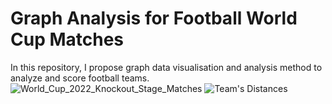 # Graph Analysis for Football World Cup Matches

In this repository, I propose graph data visualisation and analysis method to analyze and score football teams.
![World_Cup_2022_Knockout_Stage_Matches](https://github.com/huseyn-guliyev/graph_analysis_for_football_world_cup_matches/assets/60074280/0f2bf10c-968d-4ef0-a4ff-218c33fb9296)
![Team's Distances](https://github.com/huseyn-guliyev/graph_analysis_for_football_world_cup_matches/assets/60074280/db8dea97-27f4-4aa9-92b3-c04ef3601bf4)
